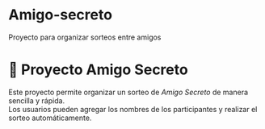 # Amigo-secreto
Proyecto para organizar sorteos entre amigos
# 🎁 Proyecto Amigo Secreto

Este proyecto permite organizar un sorteo de *Amigo Secreto* de manera sencilla y rápida.  
Los usuarios pueden agregar los nombres de los participantes y realizar el sorteo automáticamente.
